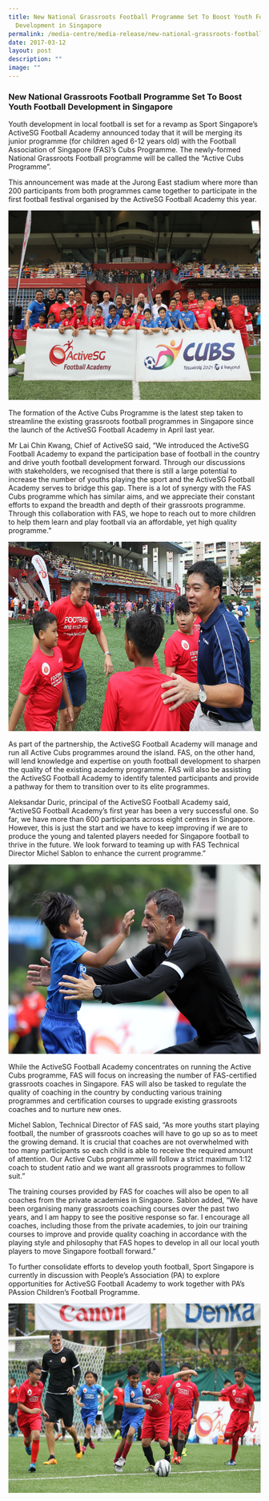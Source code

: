 ```yaml
---
title: New National Grassroots Football Programme Set To Boost Youth Football
  Development in Singapore
permalink: /media-centre/media-release/new-national-grassroots-football-programme-set-to-boost-youth-football/
date: 2017-03-12
layout: post
description: ""
image: ""
---
```

### **New National Grassroots Football Programme Set To Boost Youth Football Development in Singapore**
Youth development in local football is set for a revamp as Sport Singapore’s ActiveSG Football Academy announced today that it will be merging its junior programme (for children aged 6-12 years old) with the Football Association of Singapore (FAS)’s Cubs Programme. The newly-formed National Grassroots Football programme will be called the “Active Cubs Programme”.

This announcement was made at the Jurong East stadium where more than 200 participants from both programmes came together to participate in the first football festival organised by the ActiveSG Football Academy this year.

![](/images/Media%20Centre/Media%20Release/2017/March/Singapores%20football%20fraternity%20come%20together%20to%20witness%20the%20partnership%20launch%20between%20Sport.jpeg)

The formation of the Active Cubs Programme is the latest step taken to streamline the existing grassroots football programmes in Singapore since the launch of the ActiveSG Football Academy in April last year.

Mr Lai Chin Kwang, Chief of ActiveSG said, “We introduced the ActiveSG Football Academy to expand the participation base of football in the country and drive youth football development forward. Through our discussions with stakeholders, we recognised that there is still a large potential to increase the number of youths playing the sport and the ActiveSG Football Academy serves to bridge this gap. There is a lot of synergy with the FAS Cubs programme which has similar aims, and we appreciate their constant efforts to expand the breadth and depth of their grassroots programme. Through this collaboration with FAS, we hope to reach out to more children to help them learn and play football via an affordable, yet high quality programme.”

![](/images/Media%20Centre/Media%20Release/2017/March/Participants%20from%20the%20Active%20Cubs%20Programme%20mingling%20with%20SportSG%20CEO%20Lim%20Teck%20Yin%20and%20FAS%20Vice.jpeg)

As part of the partnership, the ActiveSG Football Academy will manage and run all Active Cubs programmes around the island. FAS, on the other hand, will lend knowledge and expertise on youth football development to sharpen the quality of the existing academy programme. FAS will also be assisting the ActiveSG Football Academy to identify talented participants and provide a pathway for them to transition over to its elite programmes.

Aleksandar Duric, principal of the ActiveSG Football Academy said, “ActiveSG Football Academy’s first year has been a very successful one. So far, we have more than 600 participants across eight centres in Singapore. However, this is just the start and we have to keep improving if we are to produce the young and talented players needed for Singapore football to thrive in the future. We look forward to teaming up with FAS Technical Director Michel Sablon to enhance the current programme.”

![](/images/Media%20Centre/Media%20Release/2017/March/Participant%20from%20the%20Active%20Cubs%20Programme%20celebrates%20with%20principal%20Aleksandar%20Duric%20after.jpeg)

While the ActiveSG Football Academy concentrates on running the Active Cubs programme, FAS will focus on increasing the number of FAS-certified grassroots coaches in Singapore. FAS will also be tasked to regulate the quality of coaching in the country by conducting various training programmes and certification courses to upgrade existing grassroots coaches and to nurture new ones.

Michel Sablon, Technical Director of FAS said, “As more youths start playing football, the number of grassroots coaches will have to go up so as to meet the growing demand. It is crucial that coaches are not overwhelmed with too many participants so each child is able to receive the required amount of attention. Our Active Cubs programme will follow a strict maximum 1:12 coach to student ratio and we want all grassroots programmes to follow suit.”

The training courses provided by FAS for coaches will also be open to all coaches from the private academies in Singapore. Sablon added, “We have been organising many grassroots coaching courses over the past two years, and I am happy to see the positive response so far. I encourage all coaches, including those from the private academies, to join our training courses to improve and provide quality coaching in accordance with the playing style and philosophy that FAS hopes to develop in all our local youth players to move Singapore football forward.”

To further consolidate efforts to develop youth football, Sport Singapore is currently in discussion with People’s Association (PA) to explore opportunities for ActiveSG Football Academy to work together with PA’s PAssion Children’s Football Programme.

![](/images/Media%20Centre/Media%20Release/2017/March/Participants%20from%20the%20Active%20Cubs%20Programme%20playing%20a%20friendly%20match%20with%20ActiveSG%20Football.jpeg)